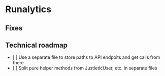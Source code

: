 # Runalytics

## Fixes

## Technical roadmap

- [ ] Use a separate file to store paths to API endpoits and get calls from there
- [ ] Split pure helper methods from JustleticUser, etc. in separate files

